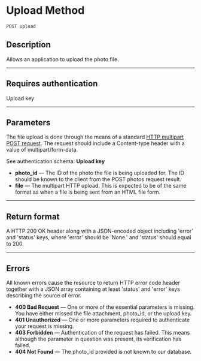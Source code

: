 # Upload Method

    POST upload

## Description
Allows an application to upload the photo file.

***

## Requires authentication
Upload key

***

## Parameters
The file upload is done through the means of a standard [HTTP multipart POST request][multipart]. The request should include a Content-type header with a value of multipart/form-data.

[multipart]: https://www.ietf.org/rfc/rfc1867.txt

See authentication schema: **Upload key**

- **photo_id** — The ID of the photo the file is being uploaded for. The ID should be known to the client from the POST photos request result.
- **file** — The multipart HTTP upload. This is expected to be of the same format as when a file is being sent from an HTML file form.

***

## Return format
A HTTP 200 OK header along with a JSON-encoded object including 'error' and 'status' keys, where 'error' should be 'None.' and 'status' should equal to 200.

***

## Errors
All known errors cause the resource to return HTTP error code header together with a JSON array containing at least 'status' and 'error' keys describing the source of error.

- **400 Bad Request** — One or more of the essential parameters is missing. You have either missed the file attachment, photo_id, or the upload key.
- **401 Unauthorized** — One or more parameters required to authenticate your request is missing.
- **403 Forbidden** — Authentication of the request has failed. This means although the parameter in question was present, its verification has failed.
- **404 Not Found** — The photo_id provided is not known to our database.